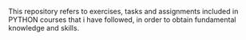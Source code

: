 This repository refers to exercises, tasks and assignments included in PYTHON courses that i have followed, in order to obtain fundamental knowledge and skills.
